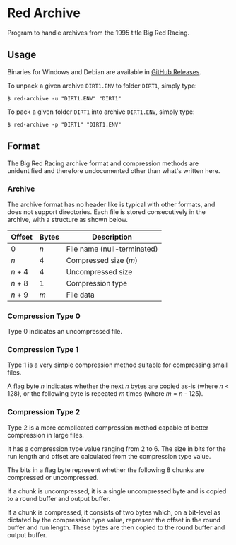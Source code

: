# Red Archive
Program to handle archives from the 1995 title Big Red Racing.

## Usage
Binaries for Windows and Debian are available in [GitHub Releases](https://github.com/jacobgelling/red-archive/releases).

To unpack a given archive `DIRT1.ENV` to folder `DIRT1`, simply type:
```console
$ red-archive -u "DIRT1.ENV" "DIRT1"
```

To pack a given folder `DIRT1` into archive `DIRT1.ENV`, simply type:
```console
$ red-archive -p "DIRT1" "DIRT1.ENV"
```

## Format
The Big Red Racing archive format and compression methods are unidentified and therefore undocumented other than what's written here.

### Archive
The archive format has no header like is typical with other formats, and does not support directories. Each file is stored consecutively in the archive, with a structure as shown below.

| Offset   | Bytes | Description                 |
| -------- | ----- | --------------------------- |
| 0        | *n*   | File name (null-terminated) |
| *n*      | 4     | Compressed size (*m*)       |
| *n* + 4  | 4     | Uncompressed size           |
| *n* + 8  | 1     | Compression type            |
| *n* + 9 | *m*   | File data                    |

### Compression Type 0
Type 0 indicates an uncompressed file.

### Compression Type 1
Type 1 is a very simple compression method suitable for compressing small files.

A flag byte *n* indicates whether the next *n* bytes are copied as-is (where *n* < 128), or the following byte is repeated *m* times (where *m* = *n* - 125).

### Compression Type 2
Type 2 is a more complicated compression method capable of better compression in large files.

It has a compression type value ranging from 2 to 6. The size in bits for the run length and offset are calculated from the compression type value.

The bits in a flag byte represent whether the following 8 chunks are compressed or uncompressed.

If a chunk is uncompressed, it is a single uncompressed byte and is copied to a round buffer and output buffer.

If a chunk is compressed, it consists of two bytes which, on a bit-level as dictated by the compression type value, represent the offset in the round buffer and run length. These bytes are then copied to the round buffer and output buffer.
